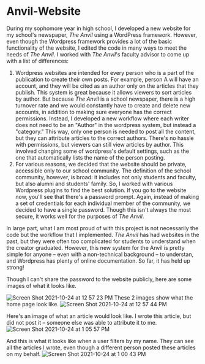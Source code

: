 # Anvil-Website

During my sophomore year in high school, I developed a new website for my school's newspaper, <i>The Anvil</i> using a WordPress framework. However, even though the Wordpress framework provides a lot of the basic functionality of the website, I edited the code in many ways to meet the needs of <i>The Anvil</i>. I worked with <i> The Anvil</i>'s faculty advisor to come up with a list of differences:

1. Wordpress websites are intended for every person who is a part of the publication to create their own posts. For example, person A will have an account, and they will be cited as an author only on the articles that they publish. This system is great because it allows viewers to sort articles by author. But because <i>The Anvil</i> is a school newspaper, there is a high turnover rate and we would constantly have to create and delete new accounts, in addition to making sure everyone has the correct permissions. Instead, I developed a new workflow where each writer does not need to be an "Author" in the wordpress system, but instead a "category." This way, only one person is needed to post all the content, but they can attribute articles to the correct authors. There's no hassle with permissions, but viewers can still view articles by author. This involved changing some of wordpress's default settings, such as the one that automatically lists the name of the person posting. 
2. For various reasons, we decided that the website should be private, accessible only to our school community. The definition of the school community, however, is broad: it includes not only students and faculty, but also alumni and students' family. So, I worked with various Wordpress plugins to find the best solution. If you go to the website now, you'll see that there's a password prompt. Again, instead of making a set of credentials for each individual member of the community, we decided to have a single password. Though this isn't always the most secure, it works well for the purposes of <i>The Anvil</i>. 

In large part, what I am most proud of with this project is not necessarily the code but the workflow that I implemented. <i> The Anvil</i> has had websites in the past, but they were often too complicated for students to understand when the creator graduated. However, this new system for the Anvil is pretty simple for anyone – even with a non-technical background – to understan, and Wordpress has plenty of online documentation. So far, it has held up strong! 

Though I can't share the password to the website publicly, here are some images of what it looks like.

![Screen Shot 2021-10-24 at 12 57 23 PM](https://user-images.githubusercontent.com/32113511/138604572-085767c3-f87c-4c3f-80e8-70f90cb0af03.png)
These 2 images show what the home page look like. 
![Screen Shot 2021-10-24 at 12 57 44 PM](https://user-images.githubusercontent.com/32113511/138604597-08c2c705-5bbd-4d8f-9297-bed045aa36d5.png)

Here's an image of what an article would look like. I wrote this article, but did not post it – someone else was able to attribute it to me. 
![Screen Shot 2021-10-24 at 1 05 57 PM](https://user-images.githubusercontent.com/32113511/138604823-75ebcd8c-9f7a-42f0-b544-e9edf6b02ba0.png)

And this is what it looks like when a user filters by my name. They can see all the articles I wrote, even though a different person posted these articles on my behalf.
![Screen Shot 2021-10-24 at 1 00 43 PM](https://user-images.githubusercontent.com/32113511/138604757-c0fc717a-2b5f-4ca8-af45-ec2211e21269.png)
